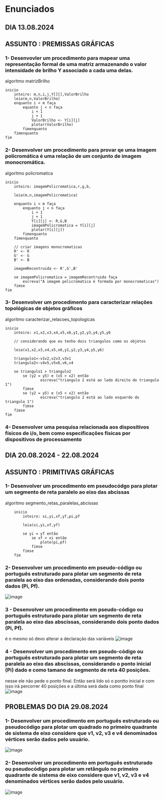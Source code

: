 # Enunciados

## DIA 13.08.2024 
## ASSUNTO : PREMISSAS GRÁFICAS

### 1- Desenvovler um procedimento para mapear uma representação formal de uma matriz armazenando o valor intensidade de brilho Y associado a cada uma delas.

algoritmo matrizBrilho

    inicio
        inteiro: m,n,i,j,Y[][],ValorBrilho
        leia(m,n,ValorBrilho)
        enquanto i < m faça
            equanto j < n faça
                i + 1
                j + 1
                ValorBrilho <- Y[i][j] 
                plotar(ValorBrilho)
            fimenquanto
        fimenquanto
    fim
    
### 2- Desenvolver um procedimento para provar qe uma imagem policromática é uma relação de um conjunto de imagem monocromática.
algoritmo policromatica

    inicio
        inteiro: imagemPolicromatica,r,g,b,

        leia(m,n,imagemPolicromatica)

        enquanto i < m faça
            enquanto j < n faça
                i + 1
                j + 1
                Y[i][j] <- R,G,B
                imagemPolicromatica = Y[i][j]
                plotar(Y[i][j])
            fimenquanto
        fimenquanto
    
        // criar imagens monocromaticas
        R' <- R
        G' <- G
        B' <- B
        
        imagemRecontruida <- R',G',B'

        se imagemPolicromatica = imagemRecontruida faça
            escreva("A imagem policromatica é formada por monocromaticas")
        fimse
    fim


### 3- Desenvolver um procedimento para caracterizar relações topológicas de objetos gráficos
algoritmo caracterizar_relacoes_topologicas

    inicio
        inteiro: x1,x2,x3,x4,x5,x6,y1,y2,y3,y4,y5,y6

        // considerando que eu tenho dois triangulos como os objetos

        leia(x1,x2,x3,x4,x5,x6,y1,y2,y3,y4,y5,y6)

        triangulo1<-v1v2,v2v3,v3v1
        triangulo2<-v4v5,v5v6,v6,v4

        se triangulo1 > triangulo2
            se (y2 = y5) e (x5 > x2) então
                    escreva("triangulo 2 está ao lado direito do triangulo 1")
            fimse
            se (y2 = y5) e (x5 < x2) então
                    escreva("triangulo 2 está ao lado esquerdo do triangulo 1")
            fimse
        fimse
    fim
    
### 4- Desenvolver uma pesquisa relacionada aos dispositivos físicos de i/o, bem como especificações físicas por dispositivos de processamento

## DIA 20.08.2024 - 22.08.2024 
## ASSUNTO : PRIMITIVAS GRÁFICAS

### 1- Desenvolver um procedimento em pseudocódgo para plotar um segmento de reta paralelo ao eixo das abcissas
  algoritmo segmento_retas_paralelas_abcissas
       
        inicio
            inteiro: xi,yi,xf,yf,pi,pf

            leia(xi,yi,xf,yf)

            se yi = yf então 
                se xf > xi então
                    plote(pi,pf)
                fimse
            fimse
        fim   

### 2-  Desenvolver um procedimento em pseudo-código ou português estruturado para plotar um segmento de reta paralela ao eixo das ordenadas, considerando dois ponto dados (Pi, Pf).
![image](https://github.com/user-attachments/assets/c28947c5-ee33-4b4c-afe4-bd75a061f646)

### 3 - Desenvolver um procedimento em pseudo-código ou português estruturado para plotar um segmento de reta paralela ao eixo das abscissas, considerando dois ponto dados (Pi, Pf).
é o mesmo só devo alterar a declaração das variáveis
![image](https://github.com/user-attachments/assets/1b66c611-6006-4bbe-bb8a-98d10ac9b9ab)

### 4 - Desenvolver um procedimento em pseudo-código ou português estruturado para plotar um segmento de reta paralela ao eixo das abscissas, considerando o ponto inicial (Pi) dado e como tamano de segmento de reta 40 posições.
nesse ele não pede o ponto final. Então será lido só o pontto inicial e com isso irá percorrer 40 posições e a última será dada como ponto final
![image](https://github.com/user-attachments/assets/6c6f8abb-9811-4df3-9851-e4af46eb80e4)

## PROBLEMAS DO DIA 29.08.2024
### 1- Desenvolver um procedimento em português estruturado ou pseudocódigo para plotar um quadrado no primeiro quadrante de sistema de eixo considere que v1, v2, v3 e v4 denominados vértices serão dados pelo usuário.
![image](https://github.com/user-attachments/assets/3a5ece85-5520-4c24-8ef9-63ff9a1cb630)

### 2- Desenvolver um procedimento em português estruturado ou pseudocódigo para plotar um retângulo no primeiro quadrante de sistema de eixo considere que v1, v2, v3 e v4 denominados vértices serão dados pelo usuário.
![image](https://github.com/user-attachments/assets/450d5341-10ca-4c95-82a2-f37fb4374776)
